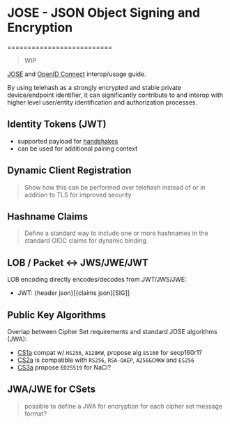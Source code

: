 # JOSE - JSON Object Signing and Encryption
==========================

> WIP

[JOSE](https://datatracker.ietf.org/wg/jose/charter/) and [OpenID Connect](http://openid.net/connect/) interop/usage guide.

By using telehash as a strongly encrypted and stable private device/endpoint identifier, it can significantly contribute to and interop with higher level user/entity identification and authorization processes.

## Identity Tokens (JWT)

* supported payload for [handshakes](e3x/handshake.md)
* can be used for additional pairing context

## Dynamic Client Registration

> Show how this can be performed over telehash instead of or in addition to TLS for improved security

## Hashname Claims

> Define a standard way to include one or more hashnames in the standard OIDC claims for dynamic binding.

## LOB / Packet <-> JWS/JWE/JWT

LOB encoding directly encodes/decodes from JWT/JWS/JWE:

* JWT: {header json}[{claims json}[SIG]]

## Public Key Algorithms

Overlap between Cipher Set requirements and standard JOSE algorithms (JWA):

* [CS1a](e3x/cs/1a.md) compat w/ `HS256`, `A128KW`, propose alg `ES160` for secp160r1?
* [CS2a](e3x/cs/2a.md) is compatible with `RS256`, `RSA-OAEP`, `A256GCMKW` and `ES256`
* [CS3a](e3x/cs/2a.md) propose `ED25519` for NaCl?

## JWA/JWE for CSets

> possible to define a JWA for encryption for each cipher set message format?
